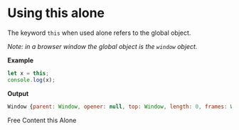 # Using this alone

The keyword `this` when used alone refers to the global object.

*Note: in a browser window the global object is the `window` object.*

**Example**

```js
let x = this;
console.log(x);
```

**Output**

```js
Window {parent: Window, opener: null, top: Window, length: 0, frames: Window, …}
```

<ResourceGroupTitle>Free Content</ResourceGroupTitle>
<BadgeLink colorScheme='yellow' badgeText='Read' href='https://www.w3schools.com/js/js_this.asp'>this Alone</BadgeLink>